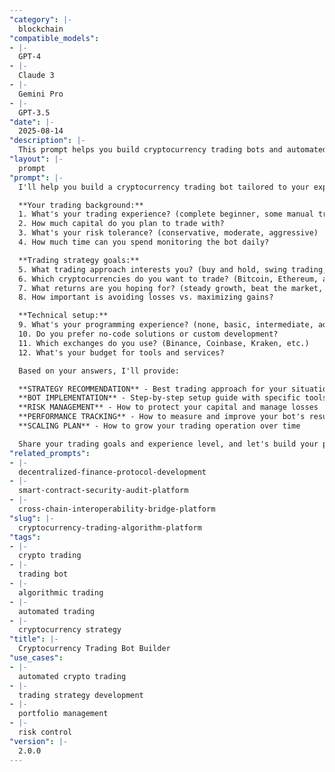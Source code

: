 ```yaml
---
"category": |-
  blockchain
"compatible_models":
- |-
  GPT-4
- |-
  Claude 3
- |-
  Gemini Pro
- |-
  GPT-3.5
"date": |-
  2025-08-14
"description": |-
  This prompt helps you build cryptocurrency trading bots and automated trading strategies. Whether you're a beginner wanting simple dollar-cost averaging or an experienced trader needing complex algorithms, this will guide you through creating profitable trading systems.
"layout": |-
  prompt
"prompt": |-
  I'll help you build a cryptocurrency trading bot tailored to your experience and goals. Let me understand your trading needs:

  **Your trading background:**
  1. What's your trading experience? (complete beginner, some manual trading, experienced trader)
  2. How much capital do you plan to trade with?
  3. What's your risk tolerance? (conservative, moderate, aggressive)
  4. How much time can you spend monitoring the bot daily?

  **Trading strategy goals:**
  5. What trading approach interests you? (buy and hold, swing trading, day trading, arbitrage)
  6. Which cryptocurrencies do you want to trade? (Bitcoin, Ethereum, altcoins, all)
  7. What returns are you hoping for? (steady growth, beat the market, high risk/high reward)
  8. How important is avoiding losses vs. maximizing gains?

  **Technical setup:**
  9. What's your programming experience? (none, basic, intermediate, advanced)
  10. Do you prefer no-code solutions or custom development?
  11. Which exchanges do you use? (Binance, Coinbase, Kraken, etc.)
  12. What's your budget for tools and services?

  Based on your answers, I'll provide:

  **STRATEGY RECOMMENDATION** - Best trading approach for your situation
  **BOT IMPLEMENTATION** - Step-by-step setup guide with specific tools
  **RISK MANAGEMENT** - How to protect your capital and manage losses
  **PERFORMANCE TRACKING** - How to measure and improve your bot's results
  **SCALING PLAN** - How to grow your trading operation over time

  Share your trading goals and experience level, and let's build your profitable trading bot!
"related_prompts":
- |-
  decentralized-finance-protocol-development
- |-
  smart-contract-security-audit-platform
- |-
  cross-chain-interoperability-bridge-platform
"slug": |-
  cryptocurrency-trading-algorithm-platform
"tags":
- |-
  crypto trading
- |-
  trading bot
- |-
  algorithmic trading
- |-
  automated trading
- |-
  cryptocurrency strategy
"title": |-
  Cryptocurrency Trading Bot Builder
"use_cases":
- |-
  automated crypto trading
- |-
  trading strategy development
- |-
  portfolio management
- |-
  risk control
"version": |-
  2.0.0
---
```

